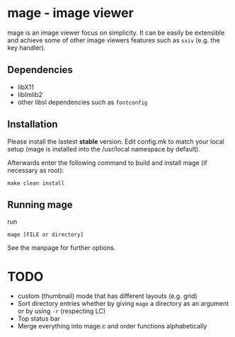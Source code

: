 mage - image viewer
===================

mage is an image viewer focus on simplicity. It can be easily be extensible and
achieve some of other image viewers features such as `sxiv` (e.g. the key
handler).


Dependencies
------------

- libX11
- libImlib2
- other libsl dependencies such as `fontconfig`


Installation
------------
Please install the lastest **stable** version.
Edit config.mk to match your local setup (mage is installed into
the /usr/local namespace by default).

Afterwards enter the following command to build and install mage
(if necessary as root):

    make clean install


Running mage
------------
run

	mage [FILE or directory]

See the manpage for further options.


# TODO
- custom (thumbnail) mode that has different layouts (e.g. grid)
- Sort directory entries whether by giving `mage` a directory as an argument or
  by using `-r` (respecting LC)
- Top status bar
- Merge everything into mage.c and order functions alphabetically
